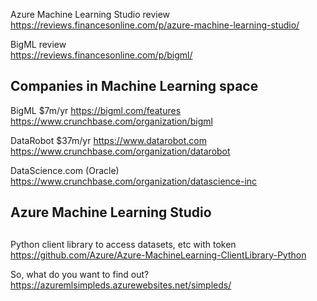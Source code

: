 

Azure Machine Learning Studio review  
https://reviews.financesonline.com/p/azure-machine-learning-studio/

BigML review  
https://reviews.financesonline.com/p/bigml/

## Companies in Machine Learning space  

BigML $7m/yr
https://bigml.com/features
https://www.crunchbase.com/organization/bigml

DataRobot $37m/yr
https://www.datarobot.com
https://www.crunchbase.com/organization/datarobot

DataScience.com (Oracle)
https://www.crunchbase.com/organization/datascience-inc

##
## Azure Machine Learning Studio
##

Python client library to access datasets, etc with token  
https://github.com/Azure/Azure-MachineLearning-ClientLibrary-Python

So, what do you want to find out?  
https://azuremlsimpleds.azurewebsites.net/simpleds/